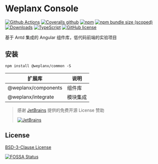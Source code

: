# Weplanx Console

[![Github Actions](https://img.shields.io/github/workflow/status/weplanx/console/testing?style=flat-square)](https://github.com/weplanx/console/testing)
[![Coveralls github](https://img.shields.io/coveralls/github/weplanx/console.svg?style=flat-square)](https://coveralls.io/github/weplanx/console)
[![npm](https://img.shields.io/npm/v/@weplanx/common.svg?style=flat-square)](https://www.npmjs.com/package/@weplanx/common)
[![npm bundle size (scoped)](https://img.shields.io/bundlephobia/min/@weplanx/common?style=flat-square)](https://www.npmjs.com/package/@weplanx/common)
[![Downloads](https://img.shields.io/npm/dm/@weplanx/common.svg?style=flat-square)](https://www.npmjs.com/package/@weplanx/common)
[![TypeScript](https://img.shields.io/badge/%3C%2F%3E-TypeScript-blue.svg?style=flat-square)](https://www.typescriptlang.org/)
[![GitHub license](https://img.shields.io/github/license/weplanx/console?style=flat-square)](https://raw.githubusercontent.com/weplanx/console.js/main/LICENSE)

基于 Antd 集成的 Angular 组件库，低代码前端的实验项目

## 安装

```shell
npm install @weplanx/common -S
```

| 扩展库              | 说明     |
| ------------------- | -------- |
| @weplanx/components | 组件库   |
| @weplanx/integrate  | 模块集成 |

> 感谢 [JetBrains](https://www.jetbrains.com/?from=ngx-bit) 提供的免费开源 License 赞助
>
> [![JetBrains](https://cdn.kainonly.com/assets/jetbrains.svg)](https://www.jetbrains.com/?from=ngx-bit)

## License

[BSD-3-Clause License](https://github.com/weplanx/console/blob/main/LICENSE)

[![FOSSA Status](https://app.fossa.com/api/projects/git%2Bgithub.com%2Fweplanx%2Fconsole.svg?type=large)](https://app.fossa.com/projects/git%2Bgithub.com%2Fweplanx%2Fconsole?ref=badge_large)
